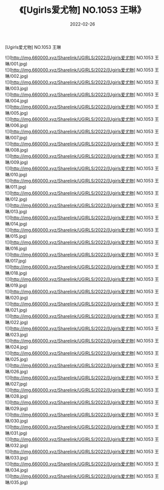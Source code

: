 ﻿---
layout: post
title:  《[Ugirls爱尤物] NO.1053 王琳》
date:   2022-02-26
img: http://img.660000.xyz/Sharelink/UGIRLS/2022/[Ugirls爱尤物] NO.1053 王琳/000.jpg
categories: [美女, 清纯, 唯美]
---

[Ugirls爱尤物] NO.1053 王琳

 ![](http://img.660000.xyz/Sharelink/UGIRLS/2022/[Ugirls爱尤物] NO.1053 王琳/001.jpg) <br>![](http://img.660000.xyz/Sharelink/UGIRLS/2022/[Ugirls爱尤物] NO.1053 王琳/002.jpg) <br>![](http://img.660000.xyz/Sharelink/UGIRLS/2022/[Ugirls爱尤物] NO.1053 王琳/003.jpg) <br>![](http://img.660000.xyz/Sharelink/UGIRLS/2022/[Ugirls爱尤物] NO.1053 王琳/004.jpg) <br>![](http://img.660000.xyz/Sharelink/UGIRLS/2022/[Ugirls爱尤物] NO.1053 王琳/005.jpg) <br>![](http://img.660000.xyz/Sharelink/UGIRLS/2022/[Ugirls爱尤物] NO.1053 王琳/006.jpg) <br>![](http://img.660000.xyz/Sharelink/UGIRLS/2022/[Ugirls爱尤物] NO.1053 王琳/007.jpg) <br>![](http://img.660000.xyz/Sharelink/UGIRLS/2022/[Ugirls爱尤物] NO.1053 王琳/008.jpg) <br>![](http://img.660000.xyz/Sharelink/UGIRLS/2022/[Ugirls爱尤物] NO.1053 王琳/009.jpg) <br>![](http://img.660000.xyz/Sharelink/UGIRLS/2022/[Ugirls爱尤物] NO.1053 王琳/010.jpg) <br>![](http://img.660000.xyz/Sharelink/UGIRLS/2022/[Ugirls爱尤物] NO.1053 王琳/011.jpg) <br>![](http://img.660000.xyz/Sharelink/UGIRLS/2022/[Ugirls爱尤物] NO.1053 王琳/012.jpg) <br>![](http://img.660000.xyz/Sharelink/UGIRLS/2022/[Ugirls爱尤物] NO.1053 王琳/013.jpg) <br>![](http://img.660000.xyz/Sharelink/UGIRLS/2022/[Ugirls爱尤物] NO.1053 王琳/014.jpg) <br>![](http://img.660000.xyz/Sharelink/UGIRLS/2022/[Ugirls爱尤物] NO.1053 王琳/015.jpg) <br>![](http://img.660000.xyz/Sharelink/UGIRLS/2022/[Ugirls爱尤物] NO.1053 王琳/016.jpg) <br>![](http://img.660000.xyz/Sharelink/UGIRLS/2022/[Ugirls爱尤物] NO.1053 王琳/017.jpg) <br>![](http://img.660000.xyz/Sharelink/UGIRLS/2022/[Ugirls爱尤物] NO.1053 王琳/018.jpg) <br>![](http://img.660000.xyz/Sharelink/UGIRLS/2022/[Ugirls爱尤物] NO.1053 王琳/019.jpg) <br>![](http://img.660000.xyz/Sharelink/UGIRLS/2022/[Ugirls爱尤物] NO.1053 王琳/020.jpg) <br>![](http://img.660000.xyz/Sharelink/UGIRLS/2022/[Ugirls爱尤物] NO.1053 王琳/021.jpg) <br>![](http://img.660000.xyz/Sharelink/UGIRLS/2022/[Ugirls爱尤物] NO.1053 王琳/022.jpg) <br>![](http://img.660000.xyz/Sharelink/UGIRLS/2022/[Ugirls爱尤物] NO.1053 王琳/023.jpg) <br>![](http://img.660000.xyz/Sharelink/UGIRLS/2022/[Ugirls爱尤物] NO.1053 王琳/024.jpg) <br>![](http://img.660000.xyz/Sharelink/UGIRLS/2022/[Ugirls爱尤物] NO.1053 王琳/025.jpg) <br>![](http://img.660000.xyz/Sharelink/UGIRLS/2022/[Ugirls爱尤物] NO.1053 王琳/026.jpg) <br>![](http://img.660000.xyz/Sharelink/UGIRLS/2022/[Ugirls爱尤物] NO.1053 王琳/027.jpg) <br>![](http://img.660000.xyz/Sharelink/UGIRLS/2022/[Ugirls爱尤物] NO.1053 王琳/028.jpg) <br>![](http://img.660000.xyz/Sharelink/UGIRLS/2022/[Ugirls爱尤物] NO.1053 王琳/029.jpg) <br>![](http://img.660000.xyz/Sharelink/UGIRLS/2022/[Ugirls爱尤物] NO.1053 王琳/030.jpg) <br>![](http://img.660000.xyz/Sharelink/UGIRLS/2022/[Ugirls爱尤物] NO.1053 王琳/031.jpg) <br>![](http://img.660000.xyz/Sharelink/UGIRLS/2022/[Ugirls爱尤物] NO.1053 王琳/032.jpg) <br>![](http://img.660000.xyz/Sharelink/UGIRLS/2022/[Ugirls爱尤物] NO.1053 王琳/033.jpg) <br>![](http://img.660000.xyz/Sharelink/UGIRLS/2022/[Ugirls爱尤物] NO.1053 王琳/034.jpg) <br>![](http://img.660000.xyz/Sharelink/UGIRLS/2022/[Ugirls爱尤物] NO.1053 王琳/035.jpg) <br>
